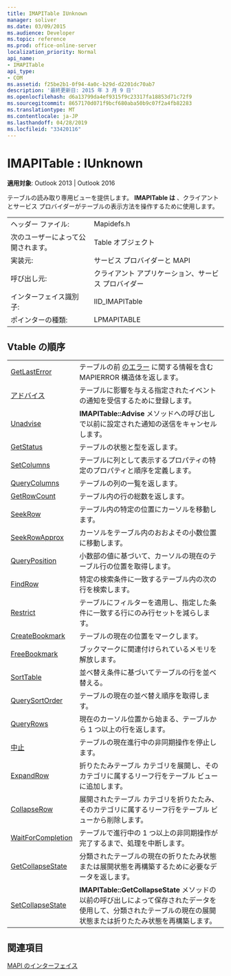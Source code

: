```yaml
---
title: IMAPITable IUnknown
manager: soliver
ms.date: 03/09/2015
ms.audience: Developer
ms.topic: reference
ms.prod: office-online-server
localization_priority: Normal
api_name:
- IMAPITable
api_type:
- COM
ms.assetid: f25be2b1-0f94-4a0c-b29d-d2201dc70ab7
description: '最終更新日: 2015 年 3 月 9 日'
ms.openlocfilehash: d6a13799da4ef9315f9c23317fa18853d71c72f9
ms.sourcegitcommit: 8657170d071f9bcf680aba50b9c07f2a4fb82283
ms.translationtype: MT
ms.contentlocale: ja-JP
ms.lasthandoff: 04/28/2019
ms.locfileid: "33420116"
---
```

# <a name="imapitable--iunknown"></a>IMAPITable : IUnknown

  
  
**適用対象**: Outlook 2013 | Outlook 2016 
  
テーブルの読み取り専用ビューを提供します。 **IMAPITable は** 、クライアントとサービス プロバイダーがテーブルの表示方法を操作するために使用します。 
  
|||
|:-----|:-----|
|ヘッダー ファイル:  <br/> |Mapidefs.h  <br/> |
|次のユーザーによって公開されます。  <br/> |Table オブジェクト  <br/> |
|実装元:  <br/> |サービス プロバイダーと MAPI  <br/> |
|呼び出し元:  <br/> |クライアント アプリケーション、サービス プロバイダー  <br/> |
|インターフェイス識別子:  <br/> |IID_IMAPITable  <br/> |
|ポインターの種類:  <br/> |LPMAPITABLE  <br/> |
   
## <a name="vtable-order"></a>Vtable の順序

|||
|:-----|:-----|
|[GetLastError](imapitable-getlasterror.md) <br/> |テーブルの前 [のエラー](mapierror.md) に関する情報を含む MAPIERROR 構造体を返します。  <br/> |
|[アドバイス](imapitable-advise.md) <br/> |テーブルに影響を与える指定されたイベントの通知を受信するために登録します。  <br/> |
|[Unadvise](imapitable-unadvise.md) <br/> |**IMAPITable::Advise** メソッドへの呼び出しで以前に設定された通知の送信をキャンセルします。  <br/> |
|[GetStatus](imapitable-getstatus.md) <br/> |テーブルの状態と型を返します。  <br/> |
|[SetColumns](imapitable-setcolumns.md) <br/> |テーブルに列として表示するプロパティの特定のプロパティと順序を定義します。  <br/> |
|[QueryColumns](imapitable-querycolumns.md) <br/> |テーブルの列の一覧を返します。  <br/> |
|[GetRowCount](imapitable-getrowcount.md) <br/> |テーブル内の行の総数を返します。  <br/> |
|[SeekRow](imapitable-seekrow.md) <br/> |テーブル内の特定の位置にカーソルを移動します。  <br/> |
|[SeekRowApprox](imapitable-seekrowapprox.md) <br/> |カーソルをテーブル内のおおよその小数位置に移動します。  <br/> |
|[QueryPosition](imapitable-queryposition.md) <br/> |小数部の値に基づいて、カーソルの現在のテーブル行の位置を取得します。  <br/> |
|[FindRow](imapitable-findrow.md) <br/> |特定の検索条件に一致するテーブル内の次の行を検索します。  <br/> |
|[Restrict](imapitable-restrict.md) <br/> |テーブルにフィルターを適用し、指定した条件に一致する行にのみ行セットを減らします。  <br/> |
|[CreateBookmark](imapitable-createbookmark.md) <br/> |テーブルの現在の位置をマークします。  <br/> |
|[FreeBookmark](imapitable-freebookmark.md) <br/> |ブックマークに関連付けられているメモリを解放します。  <br/> |
|[SortTable](imapitable-sorttable.md) <br/> |並べ替え条件に基づいてテーブルの行を並べ替える。  <br/> |
|[QuerySortOrder](imapitable-querysortorder.md) <br/> |テーブルの現在の並べ替え順序を取得します。  <br/> |
|[QueryRows](imapitable-queryrows.md) <br/> |現在のカーソル位置から始まる、テーブルから 1 つ以上の行を返します。  <br/> |
|[中止](imapitable-abort.md) <br/> |テーブルの現在進行中の非同期操作を停止します。  <br/> |
|[ExpandRow](imapitable-expandrow.md) <br/> |折りたたみテーブル カテゴリを展開し、そのカテゴリに属するリーフ行をテーブル ビューに追加します。  <br/> |
|[CollapseRow](imapitable-collapserow.md) <br/> |展開されたテーブル カテゴリを折りたたみ、そのカテゴリに属するリーフ行をテーブル ビューから削除します。  <br/> |
|[WaitForCompletion](imapitable-waitforcompletion.md) <br/> |テーブルで進行中の 1 つ以上の非同期操作が完了するまで、処理を中断します。  <br/> |
|[GetCollapseState](imapitable-getcollapsestate.md) <br/> |分類されたテーブルの現在の折りたたみ状態または展開状態を再構築するために必要なデータを返します。  <br/> |
|[SetCollapseState](imapitable-setcollapsestate.md) <br/> |**IMAPITable::GetCollapseState** メソッドの以前の呼び出しによって保存されたデータを使用して、分類されたテーブルの現在の展開状態または折りたたみ状態を再構築します。  <br/> |
   
## <a name="see-also"></a>関連項目



[MAPI のインターフェイス](mapi-interfaces.md)

